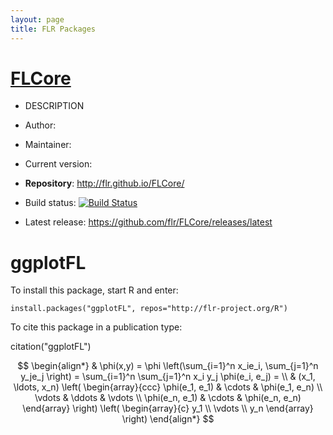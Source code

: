 ```yaml
---
layout: page
title: FLR Packages
---
```


# [FLCore](http://flr-project.org/FLCore)

- DESCRIPTION
- Author:
- Maintainer:
- Current version:

- **Repository**: <http://flr.github.io/FLCore/>
- Build status: [![Build Status](https://travis-ci.org/flr/FLCore.svg?branch=master)](https://travis-ci.org/flr/ggplotFL)

- Latest release: <https://github.com/flr/FLCore/releases/latest>

# ggplotFL

To install this package, start R and enter:

	install.packages("ggplotFL", repos="http://flr-project.org/R")

To cite this package in a publication type:

  citation("ggplotFL")

$$
\begin{align*}
  & \phi(x,y) = \phi \left(\sum_{i=1}^n x_ie_i, \sum_{j=1}^n y_je_j \right)
  = \sum_{i=1}^n \sum_{j=1}^n x_i y_j \phi(e_i, e_j) = \\
  & (x_1, \ldots, x_n) \left( \begin{array}{ccc}
      \phi(e_1, e_1) & \cdots & \phi(e_1, e_n) \\
      \vdots & \ddots & \vdots \\
      \phi(e_n, e_1) & \cdots & \phi(e_n, e_n)
    \end{array} \right)
  \left( \begin{array}{c}
      y_1 \\
      \vdots \\
      y_n
    \end{array} \right)
\end{align*}
$$
